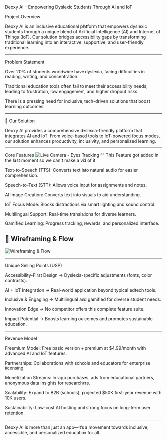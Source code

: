 
Deoxy AI – Empowering Dyslexic Students Through AI and IoT

Project Overview

Deoxy AI is an inclusive educational platform that empowers dyslexic students through a unique blend of Artificial Intelligence (AI) and Internet of Things (IoT). Our solution bridges accessibility gaps by transforming traditional learning into an interactive, supportive, and user-friendly experience.


---

 Problem Statement

Over 20% of students worldwide have dyslexia, facing difficulties in reading, writing, and concentration.

Traditional education tools often fail to meet their accessibility needs, leading to frustration, low engagement, and higher dropout risks.

There is a pressing need for inclusive, tech-driven solutions that boost learning outcomes.



---

🚀 Our Solution

Deoxy AI provides a comprehensive dyslexia-friendly platform that integrates AI and IoT. From voice-based tools to IoT-powered focus modes, our solution enhances productivity, inclusivity, and personalized learning.


---

 Core Features
![Live Camera - Eyes Tracking](https://media.discordapp.net/attachments/1370097532448800828/1414288931742158990/image.png?ex=68bf06b5&is=68bdb535&hm=b5e24bedb2d72c541dddcc35d4f85ea4f6e9506ab274017b89786b81e82c9337&=&format=webp&quality=lossless)
^^ This Feature got added in the last moment so we can't make a vid of it 

 Text-to-Speech (TTS): Converts text into natural audio for easier comprehension.

Speech-to-Text (STT): Allows voice input for assignments and notes.

AI Image Creation: Converts text into visuals to aid understanding.

 IoT Focus Mode: Blocks distractions via smart lighting and sound control.

 Multilingual Support: Real-time translations for diverse learners.

 Gamified Learning: Progress tracking, rewards, and personalized interface.
## 📌 Wireframing & Flow

![Wireframing & Flow](https://media.discordapp.net/attachments/1347137221357998141/1413859924861259817/WhatsApp_Image_2025-09-06_at_17.36.57_a6713706.jpg?ex=68bd772a&is=68bc25aa&hm=ce81da50d879a8a4eb82d2f2807d96b06ceabb33a9b233bf92ffd826ca0fbace&=&format=webp&width=1061&height=805)


---

 Unique Selling Points (USP)

Accessibility-First Design → Dyslexia-specific adjustments (fonts, color contrasts).

AI + IoT Integration → Real-world application beyond typical edtech tools.

Inclusive & Engaging → Multilingual and gamified for diverse student needs.

Innovation Edge → No competitor offers this complete feature suite.

Impact Potential → Boosts learning outcomes and promotes sustainable education.



---

 Revenue Model

Freemium Model: Free basic version + premium at $4.99/month with advanced AI and IoT features.

Partnerships: Collaborations with schools and educators for enterprise licensing.

Monetization Streams: In-app purchases, ads from educational partners, anonymous data insights for researchers.

Scalability: Expand to B2B (schools), projected $50K first-year revenue with 10K users.

Sustainability: Low-cost AI hosting and strong focus on long-term user retention.



---

Deoxy AI is more than just an app—it’s a movement towards inclusive, accessible, and personalized education for all.
